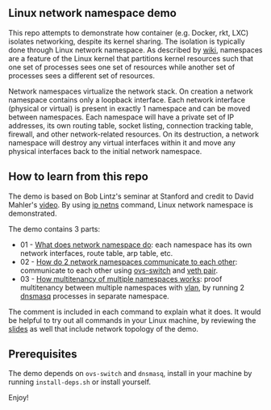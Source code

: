 ## Linux network namespace demo  
This repo attempts to demonstrate how container (e.g. Docker, rkt, LXC) isolates networking, despite its kernel sharing. The isolation is typically done through Linux network namespace. As described by [wiki](https://en.wikipedia.org/wiki/Linux_namespaces), namespaces are a feature of the Linux kernel that partitions kernel resources such that one set of processes sees one set of resources while another set of processes sees a different set of resources. 

Network namespaces virtualize the network stack. On creation a network namespace contains only a loopback interface. Each network interface (physical or virtual) is present in exactly 1 namespace and can be moved between namespaces. Each namespace will have a private set of IP addresses, its own routing table, socket listing, connection tracking table, firewall, and other network-related resources. On its destruction, a network namespace will destroy any virtual interfaces within it and move any physical interfaces back to the initial network namespace.

## How to learn from this repo  
The demo is based on Bob Lintz's seminar at Stanford and credit to David Mahler's [video](https://www.youtube.com/watch?v=_WgUwUf1d34). By using [ip netns](http://man7.org/linux/man-pages/man8/ip-netns.8.html) command, Linux network namespace is demonstrated. 

The demo contains 3 parts:
* 01 - [What does network namespace do](https://github.com/girikuncoro/netns-demo/blob/master/namespace-demo.sh): each namespace has its own network interfaces, route table, arp table, etc.
* 02 - [How do 2 network namespaces communicate to each other](https://github.com/girikuncoro/netns-demo/blob/master/veth-demo.sh): communicate to each other using [ovs-switch](https://www.openvswitch.org/) and [veth pair](http://man7.org/linux/man-pages/man4/veth.4.html).
* 03 - [How multitenancy of multiple namespaces works](https://github.com/girikuncoro/netns-demo/blob/master/dhcp-demo.sh): proof multitenancy between multiple namespaces with [vlan](https://en.wikipedia.org/wiki/Virtual_LAN), by running 2 [dnsmasq](https://en.wikipedia.org/wiki/Dnsmasq) processes in separate namespace.

The comment is included in each command to explain what it does. It would be helpful to try out all commands in your Linux machine, by reviewing the [slides](https://slides.com/girikuncoro/linux-network-namespace/live#/) as well that include network topology of the demo.

## Prerequisites  
The demo depends on `ovs-switch` and `dnsmasq`, install in your machine by running `install-deps.sh` or install yourself.

Enjoy!
